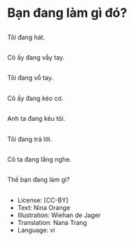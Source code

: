 # Bạn đang làm gì đó?

##
Tôi đang hát.

##
Cô ấy đang vẫy tay.

##
Tôi đang vỗ tay.

##
Cô ấy đang kéo cơ.

##
Anh ta đang kêu tôi.

##
Tôi đang trả lời.

##
Cô ta đang lắng nghe.

##
Thế bạn đang làm gì?

##
* License: [CC-BY]
* Text: Nina Orange
* Illustration: Wiehan de Jager
* Translation: Nana Trang
* Language: vi
